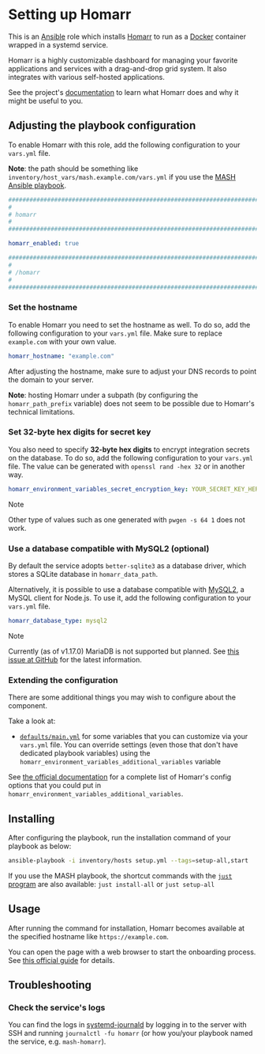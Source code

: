 <!--
SPDX-FileCopyrightText: 2020 - 2024 MDAD project contributors
SPDX-FileCopyrightText: 2020 - 2024 Slavi Pantaleev
SPDX-FileCopyrightText: 2020 Aaron Raimist
SPDX-FileCopyrightText: 2020 Chris van Dijk
SPDX-FileCopyrightText: 2020 Dominik Zajac
SPDX-FileCopyrightText: 2020 Mickaël Cornière
SPDX-FileCopyrightText: 2022 François Darveau
SPDX-FileCopyrightText: 2022 Julian Foad
SPDX-FileCopyrightText: 2022 Warren Bailey
SPDX-FileCopyrightText: 2023 Antonis Christofides
SPDX-FileCopyrightText: 2023 Felix Stupp
SPDX-FileCopyrightText: 2023 Pierre 'McFly' Marty
SPDX-FileCopyrightText: 2024 - 2025 Suguru Hirahara

SPDX-License-Identifier: AGPL-3.0-or-later
-->

# Setting up Homarr

This is an [Ansible](https://www.ansible.com/) role which installs [Homarr](https://homarr.dev) to run as a [Docker](https://www.docker.com/) container wrapped in a systemd service.

Homarr is a highly customizable dashboard for managing your favorite applications and services with a drag-and-drop grid system. It also integrates with various self-hosted applications.

See the project's [documentation](https://homarr.dev/docs/getting-started) to learn what Homarr does and why it might be useful to you.

## Adjusting the playbook configuration

To enable Homarr with this role, add the following configuration to your `vars.yml` file.

**Note**: the path should be something like `inventory/host_vars/mash.example.com/vars.yml` if you use the [MASH Ansible playbook](https://github.com/mother-of-all-self-hosting/mash-playbook).

```yaml
########################################################################
#                                                                      #
# homarr                                                               #
#                                                                      #
########################################################################

homarr_enabled: true

########################################################################
#                                                                      #
# /homarr                                                              #
#                                                                      #
########################################################################
```

### Set the hostname

To enable Homarr you need to set the hostname as well. To do so, add the following configuration to your `vars.yml` file. Make sure to replace `example.com` with your own value.

```yaml
homarr_hostname: "example.com"
```

After adjusting the hostname, make sure to adjust your DNS records to point the domain to your server.

**Note**: hosting Homarr under a subpath (by configuring the `homarr_path_prefix` variable) does not seem to be possible due to Homarr's technical limitations.

### Set 32-byte hex digits for secret key

You also need to specify **32-byte hex digits** to encrypt integration secrets on the database. To do so, add the following configuration to your `vars.yml` file. The value can be generated with `openssl rand -hex 32` or in another way.

```yaml
homarr_environment_variables_secret_encryption_key: YOUR_SECRET_KEY_HERE
```

>[!NOTE]
> Other type of values such as one generated with `pwgen -s 64 1` does not work.

### Use a database compatible with MySQL2 (optional)

By default the service adopts `better-sqlite3` as a database driver, which stores a SQLite database in `homarr_data_path`.

Alternatively, it is possible to use a database compatible with [MySQL2](https://sidorares.github.io/node-mysql2/docs), a MySQL client for Node.js. To use it, add the following configuration to your `vars.yml` file.

```yaml
homarr_database_type: mysql2
```

>[!NOTE]
> Currently (as of v1.17.0) MariaDB is not supported but planned. See [this issue at GitHub](https://github.com/homarr-labs/homarr/issues/2305) for the latest information.

### Extending the configuration

There are some additional things you may wish to configure about the component.

Take a look at:

- [`defaults/main.yml`](../defaults/main.yml) for some variables that you can customize via your `vars.yml` file. You can override settings (even those that don't have dedicated playbook variables) using the `homarr_environment_variables_additional_variables` variable

See [the official documentation](https://homarr.dev/docs/advanced/environment-variables/) for a complete list of Homarr's config options that you could put in `homarr_environment_variables_additional_variables`.

## Installing

After configuring the playbook, run the installation command of your playbook as below:

```sh
ansible-playbook -i inventory/hosts setup.yml --tags=setup-all,start
```

If you use the MASH playbook, the shortcut commands with the [`just` program](https://github.com/mother-of-all-self-hosting/mash-playbook/blob/main/docs/just.md) are also available: `just install-all` or `just setup-all`

## Usage

After running the command for installation, Homarr becomes available at the specified hostname like `https://example.com`.

You can open the page with a web browser to start the onboarding process. See [this official guide](https://homarr.dev/docs/getting-started/after-the-installation/) for details.

## Troubleshooting

### Check the service's logs

You can find the logs in [systemd-journald](https://www.freedesktop.org/software/systemd/man/systemd-journald.service.html) by logging in to the server with SSH and running `journalctl -fu homarr` (or how you/your playbook named the service, e.g. `mash-homarr`).

